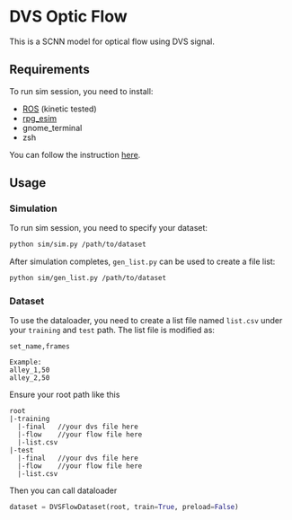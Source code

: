# DVS Optic Flow

This is a SCNN model for optical flow using DVS signal.

## Requirements

To run sim session, you need to install:

* [ROS](http://wiki.ros.org/kinetic/Installation/Ubuntu) (kinetic tested)
* [rpg_esim](https://github.com/uzh-rpg/rpg_esim.git)
* gnome_terminal
* zsh

You can follow the instruction [here](https://www.everness.me/tech/事件相机模拟器rpg_esim安装指北/).

## Usage

### Simulation

To run sim session, you need to specify your dataset:

```bash
python sim/sim.py /path/to/dataset
```

After simulation completes, `gen_list.py` can be used to create a file list:

```bash
python sim/gen_list.py /path/to/dataset
```

### Dataset

To use the dataloader, you need to create a list file named `list.csv` under your `training` and `test` path. The list file is modified as:

```
set_name,frames

Example:
alley_1,50
alley_2,50
```

Ensure your root path like this

```
root
|-training
  |-final	//your dvs file here
  |-flow	//your flow file here
  |-list.csv
|-test
  |-final	//your dvs file here
  |-flow	//your flow file here
  |-list.csv
```

Then you can call dataloader

```python
dataset = DVSFlowDataset(root, train=True, preload=False)
```



